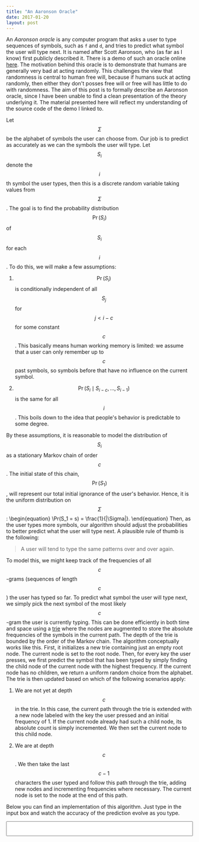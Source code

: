 ```yaml
---
title: "An Aaronson Oracle"
date: 2017-01-20
layout: post
---
```

An *Aaronson oracle* is any computer program that asks a user to type sequences of symbols, such as `f` and `d`, and tries to predict what symbol the user will type next.
It is named after Scott Aaronson, who (as far as I know) first publicly described it. There is a demo of such an oracle online [here](http://people.ischool.berkeley.edu/~nick/aaronson-oracle/).
The motivation behind this oracle is to demonstrate that humans are generally very bad at acting randomly. This challenges the view that randomness is central to human free will, because if humans
suck at acting randomly, then either they don't posses free will or free will has little to do with randomness. The aim of this post is to formally describe an Aaronson oracle, since I have been
unable to find a clean presentation of the theory underlying it. The material presented here will reflect my understanding of the source code of the demo I linked to.

Let $$\Sigma$$ be the alphabet of symbols the user can choose from. Our job is to predict as accurately as we can the symbols the user will type. Let $$S_i$$ denote the $$i$$th symbol the user types,
then this is a discrete random variable taking values from $$\Sigma$$. The goal is to find the probability distribution $$\Pr(S_i)$$ of $$S_i$$ for each $$i$$. To do this, we will make a few assumptions:

1. $$\Pr(S_i)$$ is conditionally independent of all $$S_j$$ for $$j < i - c$$ for some constant $$c$$.
This basically means human working memory is limited: we assume that a user can only remember up to $$c$$ past symbols, so symbols before that have no influence on the current symbol.

2. $$\Pr(S_i \mid S_{i-c}, \dots, S_{i-1})$$ is the same for all $$i$$.
This boils down to the idea that people's behavior is predictable to some degree.

By these assumptions, it is reasonable to model the distribution of $$S_i$$ as a stationary Markov chain of order $$c$$.
The initial state of this chain, $$\Pr(S_1)$$, will represent our total initial ignorance of the user's behavior. Hence, it is the uniform distribution on $$\Sigma$$:
\begin{equation}
    \Pr(S_1 = s) = \frac{1}{|\Sigma|}.
\end{equation}
Then, as the user types more symbols, our algorithm should adjust the probabilities to better predict what the user will type next.
A plausible rule of thumb is the following:

>A user will tend to type the same patterns over and over again.

To model this, we might keep track of the frequencies of all $$c$$-grams (sequences of length $$c$$) the user has typed so far.
To predict what symbol the user will type next, we simply pick the next symbol of the most likely $$c$$-gram the user is currently typing.
This can be done efficiently in both time and space using a [trie](https://en.wikipedia.org/wiki/Trie) where the nodes are augmented to store the absolute frequencies
of the symbols in the current path. The depth of the trie is bounded by the order of the Markov chain. The algorithm conceptually works like this. First, it initializes
a new trie containing just an empty root node. The current node is set to the root node. Then, for every key the user presses, we first predict the symbol that has been typed
by simply finding the child node of the current node with the highest frequency. If the current node has no children, we return a uniform random choice from the alphabet.
The trie is then updated based on which of the following scenarios apply:

1. We are not yet at depth $$c$$ in the trie. In this case, the current path through the trie is extended with a new node labeled with the key the user pressed and an initial frequency of 1.
If the current node already had such a child node, its absolute count is simply incremented. We then set the current node to this child node.

2. We are at depth $$c$$. We then take the last $$c-1$$ characters the user typed and follow this path through the trie, adding new nodes and incrementing frequencies where necessary.
The current node is set to the node at the end of this path.

Below you can find an implementation of this algorithm. Just type in the input box and watch the accuracy of the prediction evolve as you type.

<input id="oracle" style="width: 100%; font-size: 30px">

<div id="stats"></div>

<div id="results"></div>

<script type="text/javascript">
    F_KEY = 102;
    D_KEY = 100;
    ORDER = 5;
    correct = 0;
    wrong = 0;
    gram = [];

    function Node(s, d) {
        this.label = s;
        this.edges = [];
        this.count = 1;
        this.depth = d;
        this.addEdge = function(symbol) {
            if(symbol in this.edges) {
                this.edges[symbol].count++;
            }else{
                this.edges[symbol] = new Node(symbol, this.depth + 1);
            }

            return this.edges[symbol];
        };
        this.predict = function() {
            if(this.edges.length == 0) {
                return Math.random() <= 0.5 ? "f" : "d";
            }

            var prediction = undefined;
            for(edge in this.edges) {
                node = this.edges[edge];
                if(prediction === undefined || prediction.count < node.count) {
                    prediction = node;
                }
            }

            return prediction.label;
        }
        this.find = function(path) {
            if(this.depth >= path.length) {
                return this;
            }

            var c = path[this.depth];
            if(c in this.edges) {
                return this.edges[c].find(path);
            }

            this.edges[c] = new Node(c, this.depth + 1);
            return this.edges[c].find(path);
        }
    }

    $("#oracle").keypress(function(event) {
        if(event.which == F_KEY || event.which == D_KEY) {
            var prediction = current.predict();
            var key = (event.which == F_KEY) ? "f" : "d";
            current = current.addEdge(key);
            gram.push(key);
            if(current.depth >= ORDER) {
                gram.shift();
                current = trie.find(gram);
                gram = [];
            }

            color = (key === prediction) ? "black" : "red";
            $("#results").prepend("<p style='color: " + color + "'>actual: " + key + "; predicted: " + prediction + "</p>");
            if(key === prediction) {
                correct++;
            }else{
                wrong++;
            }
            acc = Math.round(100 * correct / (correct + wrong));
            $("#stats").text("accuracy: " + acc + "%");
        }

        $("#oracle").val("");
    })

    trie = new Node('', 0);
    current = trie;
</script>